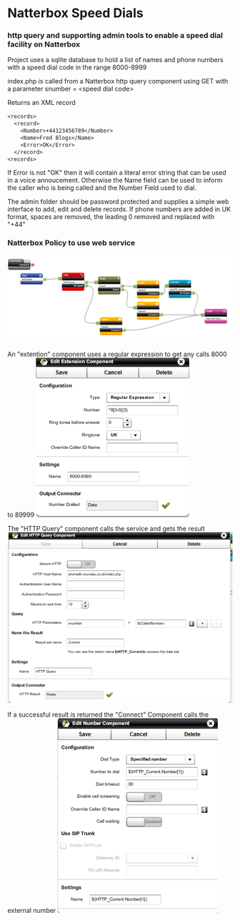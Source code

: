 # Natterbox Speed Dials
### http query and supporting admin tools to enable a speed dial facility on Natterbox
Project uses a sqlite database to hold a list of names and phone numbers with a speed dial code in the range 8000-8999

index.php is called from a Natterbox http query component using GET with a parameter snumber = \<speed dial code\>

Returns an XML record

```
<records>
  <record>
    <Number>+44123456789</Number>
    <Name>Fred Blogs</Name>
    <Error>OK</Error>
  </record>
<records>
```

If Error is not "OK" then it will contain a literal error string that can be used in a voice annoucement. Otherwise the Name field can be used to inform the caller who is being called and the Number Field used to dial.

The admin folder should be password protected and supplies a simple web interface to add, edit and delete records. If phone numbers are added in UK format, spaces are removed, the leading 0 removed and replaced with "+44"

### Natterbox Policy to use web service
![Natterbox Policy](/docs/policy.png "Natterbox Policy")

An "extention" component uses a regular expression to get any calls 8000 to 89999
![Extention Component](/docs/number.png "Extention Component")

The "HTTP Query" component calls the service and gets the result
![HTTP Query Component](/docs/httpquery.png "HTTP Query Component")

If a successful result is returned the "Connect" Component calls the external number
![Connect Component](/docs/connect.png "Connect Component")

